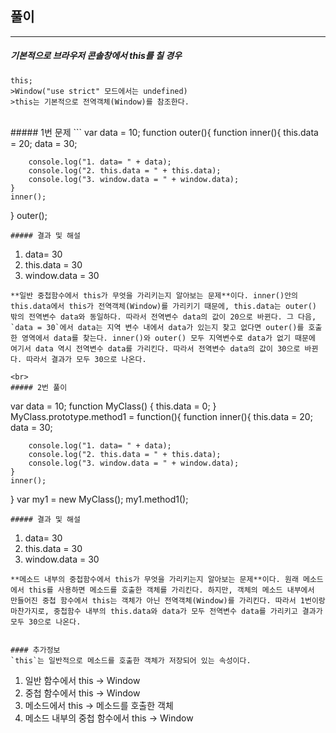 ## 풀이
----------------------------------

##### 기본적으로 브라우저 콘솔창에서 this를 칠 경우
```
this;
>Window("use strict" 모드에서는 undefined)
>this는 기본적으로 전역객체(Window)를 참조한다.
```
<br>
##### 1번 문제
```
var data = 10;
function outer(){
    function inner(){
        this.data = 20;
        data = 30;

        console.log("1. data= " + data);
        console.log("2. this.data = " + this.data);
        console.log("3. window.data = " + window.data);
    }
    inner();
}
outer();
```
##### 결과 및 해설
```
1. data= 30
2. this.data = 30
3. window.data = 30
```
**일반 중첩함수에서 this가 무엇을 가리키는지 알아보는 문제**이다. inner()안의 this.data에서 this가 전역객체(Window)를 가리키기 때문에, this.data는 outer() 밖의 전역변수 data와 동일하다. 따라서 전역변수 data의 값이 20으로 바뀐다. 그 다음, `data = 30`에서 data는 지역 변수 내에서 data가 있는지 찾고 없다면 outer()를 호출한 영역에서 data를 찾는다. inner()와 outer() 모두 지역변수로 data가 없기 때문에 여기서 data 역시 전역변수 data를 가리킨다. 따라서 전역변수 data의 값이 30으로 바뀐다. 따라서 결과가 모두 30으로 나온다.

<br>
##### 2번 풀이
```
var data = 10;
function MyClass() {
    this.data = 0;
}
MyClass.prototype.method1 = function(){
    function inner(){
        this.data = 20;
        data = 30;

        console.log("1. data= " + data);
        console.log("2. this.data = " + this.data);
        console.log("3. window.data = " + window.data);
    }
    inner();
}
var my1 = new MyClass();
my1.method1();
```
##### 결과 및 해설
```
1. data= 30
2. this.data = 30
3. window.data = 30
```
**메소드 내부의 중첩함수에서 this가 무엇을 가리키는지 알아보는 문제**이다. 원래 메소드에서 this를 사용하면 메소드를 호출한 객체를 가리킨다. 하지만, 객체의 메소드 내부에서 만들어진 중첩 함수에서 this는 객체가 아닌 전역객체(Window)를 가리킨다. 따라서 1번이랑 마찬가지로, 중첩함수 내부의 this.data와 data가 모두 전역변수 data를 가리키고 결과가 모두 30으로 나온다.


#### 추가정보
`this`는 일반적으로 메소드를 호출한 객체가 저장되어 있는 속성이다. 
```
1. 일반 함수에서 this -> Window
2. 중첩 함수에서 this -> Window
3. 메소드에서 this -> 메소드를 호출한 객체
4. 메소드 내부의 중첩 함수에서 this -> Window
```